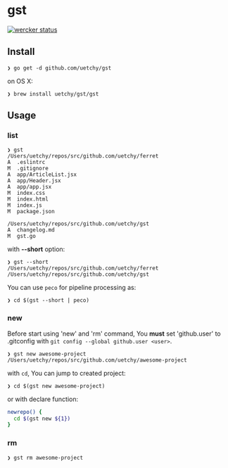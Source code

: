 # gst

[![wercker status](https://app.wercker.com/status/2715e17aa6fc187dfa5031b62df5c2e5/s "wercker status")](https://app.wercker.com/project/bykey/2715e17aa6fc187dfa5031b62df5c2e5)

## Install

```console
❯ go get -d github.com/uetchy/gst
```

on OS X:

```console
❯ brew install uetchy/gst/gst
```

## Usage
### list

```console
❯ gst
/Users/uetchy/repos/src/github.com/uetchy/ferret
A  .eslintrc
M  .gitignore
A  app/ArticleList.jsx
A  app/Header.jsx
A  app/app.jsx
M  index.css
M  index.html
M  index.js
M  package.json

/Users/uetchy/repos/src/github.com/uetchy/gst
A  changelog.md
M  gst.go
```

with __--short__ option:

```console
❯ gst --short
/Users/uetchy/repos/src/github.com/uetchy/ferret
/Users/uetchy/repos/src/github.com/uetchy/gst
```

You can use `peco` for pipeline processing as:

```
❯ cd $(gst --short | peco)
```

### new

Before start using 'new' and 'rm' command, You __must__ set 'github.user' to .gitconfig with `git config --global github.user <user>`.

```console
❯ gst new awesome-project
/Users/uetchy/repos/src/github.com/uetchy/awesome-project
```

with `cd`, You can jump to created project:

```console
❯ cd $(gst new awesome-project)
```

or with declare function:

```zsh
newrepo() {
  cd $(gst new ${1})
}
```

### rm

```console
❯ gst rm awesome-project
```
